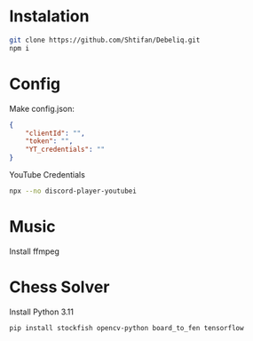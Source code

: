 # Instalation

```bash
git clone https://github.com/Shtifan/Debeliq.git
npm i
```

# Config

Make config.json:

```json
{
    "clientId": "",
    "token": "",
    "YT_credentials": ""
}

```

YouTube Credentials

```bash
npx --no discord-player-youtubei
```

# Music

Install ffmpeg

# Chess Solver

Install Python 3.11

```bash
pip install stockfish opencv-python board_to_fen tensorflow
```
